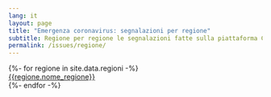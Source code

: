 ```yaml
---
lang: it
layout: page
title: "Emergenza coronavirus: segnalazioni per regione"
subtitle: Regione per regione le segnalazioni fatte sulla piattaforma Covid19Italia.Help
permalink: /issues/regione/
---
```



<div class="row">
{%- for regione in site.data.regioni -%}
<div class="col-md-6 col-sm-12 col-xs-12 mb-15">
	  <a href="/issues/regione/{{regione.nome_regione | replace: "'", "" | slugify}}/" class="btn btn-success btn-block" >{{regione.nome_regione}}</a>
</div>
{%- endfor -%}
</div>

